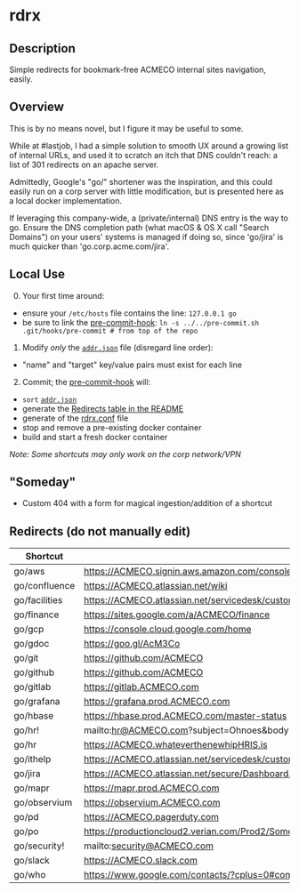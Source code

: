 # rdrx


## Description
Simple redirects for bookmark-free ACMECO internal sites navigation, easily.


## Overview
This is by no means novel, but I figure it may be useful to some.

While at #lastjob, I had a simple solution to smooth UX around a growing list of
internal URLs, and used it to scratch an itch that DNS couldn't reach: a list of
301 redirects on an apache server.

Admittedly, Google's "go/" shortener was the inspiration, and this could easily
run on a corp server with little modification, but is presented here as a local
docker implementation.

If leveraging this company-wide, a (private/internal) DNS entry is the way to
go. Ensure the DNS completion path (what macOS & OS X call "Search Domains") on
your users' systems is managed if doing so, since 'go/jira' is much quicker than
'go.corp.acme.com/jira'.


## Local Use
0. Your first time around:
  * ensure your `/etc/hosts` file contains the line: `127.0.0.1 go`
  * be sure to link the [pre-commit-hook](pre-commit-hook):
`ln -s ../../pre-commit.sh .git/hooks/pre-commit # from top of the repo`
1. Modify *only* the [`addr.json`](addr.json) file (disregard line order):
  * "name" and "target" key/value pairs must exist for each line
2. Commit; the [pre-commit-hook](pre-commit-hook) will:
  * `sort` [`addr.json`](addr.json)
  * generate the [Redirects table in the README](README.md#redirects-auto-updated-via-hook-do-not-manually-edit)
  * generate of the [rdrx.conf](rdrx.conf) file
  * stop and remove a pre-existing docker container
  * build and start a fresh docker container

*Note: Some shortcuts may only work on the corp network/VPN*

## "Someday"
- Custom 404 with a form for magical ingestion/addition of a shortcut


## Redirects (do not manually edit)
Shortcut | URL
--- | ---
go/aws|https://ACMECO.signin.aws.amazon.com/console
go/confluence|https://ACMECO.atlassian.net/wiki
go/facilities|https://ACMECO.atlassian.net/servicedesk/customer/portal/1
go/finance|https://sites.google.com/a/ACMECO/finance
go/gcp|https://console.cloud.google.com/home
go/gdoc|https://goo.gl/AcM3Co
go/git|https://github.com/ACMECO
go/github|https://github.com/ACMECO
go/gitlab|https://gitlab.ACMECO.com
go/grafana|https://grafana.prod.ACMECO.com
go/hbase|https://hbase.prod.ACMECO.com/master-status
go/hr!|mailto:hr@ACMECO.com?subject=Ohnoes&body=https://goo.gl/acqZJE
go/hr|https://ACMECO.whateverthenewhipHRIS.is
go/ithelp|https://ACMECO.atlassian.net/servicedesk/customer/portal/2
go/jira|https://ACMECO.atlassian.net/secure/Dashboard.jspa
go/mapr|https://mapr.prod.ACMECO.com
go/observium|https://observium.ACMECO.com
go/pd|https://ACMECO.pagerduty.com
go/po|https://productioncloud2.verian.com/Prod2/SomeRidiculouslyLongThingBecauseFinanceSoftware,Apparently
go/security!|mailto:security@ACMECO.com
go/slack|https://ACMECO.slack.com
go/who|https://www.google.com/contacts/?cplus=0#contacts/group/27/Directory
